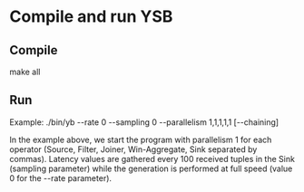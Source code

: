 # Compile and run YSB

## Compile
make all

## Run
Example: ./bin/yb --rate 0 --sampling 0 --parallelism 1,1,1,1,1 [--chaining]

In the example above, we start the program with parallelism 1 for each operator (Source, Filter, Joiner, Win-Aggregate, Sink separated by commas). Latency values are gathered every 100 received tuples in the Sink (sampling parameter) while the generation is performed at full speed (value 0 for the --rate parameter).
